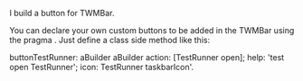 I build a button for TWMBar.

You can declare your own custom buttons to be added in the TWMBar using the pragma <twmBarButton>. Just define a class side method like this:

buttonTestRunner: aBuilder
		<twmBarButton>
		aBuilder 
			action: [TestRunner open];
			help: 'test open TestRunner';
			icon: TestRunner taskbarIcon'.